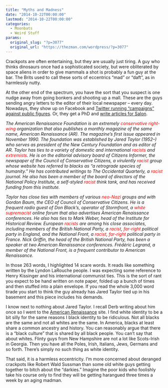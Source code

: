 ```yaml
---
title: "Myths and Madness"
date: "2014-10-22T00:00:00"
lastmod: "2014-10-22T00:00:00"
categories:
  - Moonbats
  - Weird Stuff
params:
  original_slug: "?p=3077"
  original_url: "https://thezman.com/wordpress/?p=3077"
---
```


Crackpots are often entertaining, but they are usually just tiring. A
guy who thinks dinosaurs once had a sophisticated society, but were
obliterated by space aliens in order to give mammals a shot is probably
a fun guy at the bar. The Brits used to call these sorts of eccentrics
“mad” or “daft”, as in harmlessly nutty.

At the other end of the spectrum, you have the sort that you suspect is
one nudge away from going bonkers and shooting up a mall. These are the
guys sending angry letters to the editor of their local newspaper –
every day. Nowadays, they show up on Facebook and
<a href="https://twitter.com/StopRush" rel="noopener"
target="_blank">Twitter running “campaigns” against public figures</a>.
Or, they get a PhD and <a
href="http://www.salon.com/2014/10/11/americas_virulent_racists_the_sick_ideas_and_perverted_science_of_the_american_renaissance_foundation/"
rel="noopener" target="_blank">write articles for Salon</a>.

*The American Renaissance Foundation is an extremely
<span style="color: #ff0000;">conservative</span>
<span style="color: #ff0000;">right-wing</span> organization that also
publishes a monthly magazine of the same name, American Renaissance
(AR). The magazine’s first issue appeared in November 1990. The
foundation was established by Jared Taylor (1952–) who serves as
president of the New Century Foundation and as editor of AR. Taylor has
ties to a variety of domestic and international
<span style="color: #ff0000;">racists</span> and
<span style="color: #ff0000;">extremists</span>. He is on the editorial
advisory board of Citizens Informer, the newspaper of the Council of
Conservative Citizens, a virulently
<span style="color: #ff0000;">racist</span> group whose website has
referred to blacks as “a retrograde species of humanity.” He has
contributed writings to The Occidental Quarterly, a
<span style="color: #ff0000;">racist</span> journal. He also has been a
member of the board of directors of the National Policy Institute, a
self-styled <span style="color: #ff0000;">racist</span> think tank, and
has received funding from this institute.*

*Taylor has close ties with members of various
<span style="color: #ff0000;">neo-Nazi</span> groups and with Gordon
Baum, the CEO of Council of Conservative Citizens. He is a frequent
radio guest of Don Black’s, operator of Stormfront, a
<span style="color: #ff0000;">white supremacist</span> online forum that
also advertises American Renaissance conferences. He also has ties to
Mark Weber, head of the Institute for Historical Review. European
<span style="color: #ff0000;">racists</span> are among his close
associates, including members of the British National Party, a
<span style="color: #ff0000;">racist</span>,
<span style="color: #ff0000;">far-right</span> political party in
England, and the National Front, a
<span style="color: #ff0000;">racist</span>,
<span style="color: #ff0000;">far-right</span> political party in
France. Nick Griffin, the head of the British National Party, has been a
speaker at two American Renaissance conferences. Frédéric Legrand, a
member of the National Front, is a frequent contributor to American
Renaissance.*

In those 263 words, I highlighted 14 scare words. It reads like
something written by the Lyndon LaRouche people. I was expecting some
reference to Henry Kissinger and his international communist ties. This
is the sort of rant you expect to be hand written on note paper, folded
up a bunch of times and then stuffed into a plain envelope. If you read
the whole 3,000 word tirade you start to think the guy already has Jared
Taylor tied up in his basement and this piece includes his demands.

I know next to nothing about Jared Taylor. I recall Derb writing about
him once so I went to the
<a href="http://www.amren.com/" rel="noopener" target="_blank">American
Renaissance</a> site. I find white identity to be a bit silly for the
same reasons I black identity to be ridiculous. Not all blacks are the
same and not all whites are the same. In America, blacks at least share
a common ancestry and history. You can reasonably argue that there is a
“black culture” that is shared by all black people. You can’t say that
about whites. Flinty guys from New Hampshire are not a lot like
Scots-Irish in Georgia. Then you have all the Poles, Irish, Italians,
Jews, Germans and so forth. There’s simply no such thing as white
identity.

That said, it is a harmless eccentricity. I’m more concerned about
deranged crackpots like Robert Wald Sussman than some old white guys
getting together to bitch about the “darkies.” Imagine the poor kids who
foolishly take his course only to find they will be getting harangued
three times a week by an aging madman.
